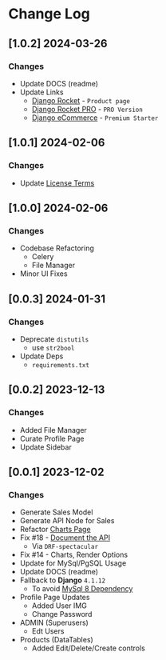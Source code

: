 # Change Log

## [1.0.2] 2024-03-26
### Changes

- Update DOCS (readme)
- Update Links
  - [Django Rocket](https://appseed.us/product/rocket/django/) - `Product page`
  - [Django Rocket PRO](https://appseed.us/product/rocket-pro/django/) - `PRO Version`
  - [Django eCommerce](https://appseed.us/product/rocket-ecommerce/django/) - `Premium Starter`

## [1.0.1] 2024-02-06
### Changes

- Update [License Terms](https://github.com/app-generator/rocket-django-pro/blob/main/LICENSE.md)

## [1.0.0] 2024-02-06
### Changes

- Codebase Refactoring
  - Celery
  - File Manager
- Minor UI Fixes  

## [0.0.3] 2024-01-31
### Changes

- Deprecate `distutils`
  - use `str2bool`
- Update Deps 
  - `requirements.txt` 

## [0.0.2] 2023-12-13
### Changes

- Added File Manager
- Curate Profile Page
- Update Sidebar

## [0.0.1] 2023-12-02
### Changes

- Generate Sales Model
- Generate API Node for Sales
- Refactor [Charts Page](https://rocket-django.onrender.com/charts/)
- Fix #18 - [Document the API](https://rocket-django.onrender.com/api/docs/)
  - Via `DRF-spectacular`
- Fix #14 - Charts, Render Options  
- Update for MySql/PgSQL Usage
- Update DOCS (readme)
- Fallback to **Django** `4.1.12`
  - To avoid [MySql 8 Dependency](https://stackoverflow.com/questions/75986754/django-db-utils-notsupportederror-mysql-8-or-later-is-required-found-5-7-33)
- Profile Page Updates
  - Added User IMG
  - Change Password 
- ADMIN (Superusers)
  - Edt Users 
- Products (DataTables)
  - Added Edit/Delete/Create controls   
